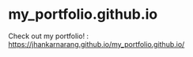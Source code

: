 # my_portfolio.github.io

Check out my portfolio! : https://jhankarnarang.github.io/my_portfolio.github.io/
